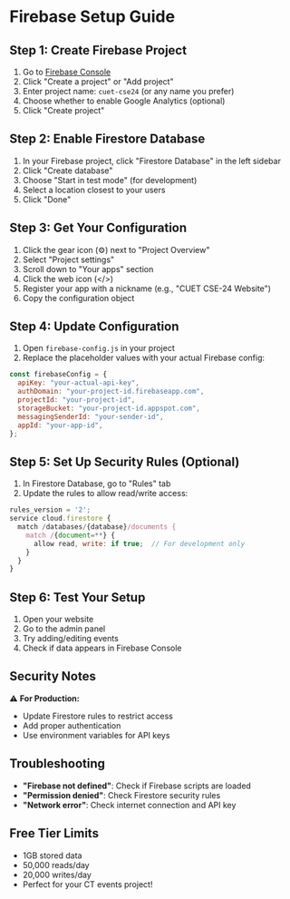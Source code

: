 # Firebase Setup Guide

## Step 1: Create Firebase Project

1. Go to [Firebase Console](https://console.firebase.google.com/)
2. Click "Create a project" or "Add project"
3. Enter project name: `cuet-cse24` (or any name you prefer)
4. Choose whether to enable Google Analytics (optional)
5. Click "Create project"

## Step 2: Enable Firestore Database

1. In your Firebase project, click "Firestore Database" in the left sidebar
2. Click "Create database"
3. Choose "Start in test mode" (for development)
4. Select a location closest to your users
5. Click "Done"

## Step 3: Get Your Configuration

1. Click the gear icon (⚙️) next to "Project Overview"
2. Select "Project settings"
3. Scroll down to "Your apps" section
4. Click the web icon (</>)
5. Register your app with a nickname (e.g., "CUET CSE-24 Website")
6. Copy the configuration object

## Step 4: Update Configuration

1. Open `firebase-config.js` in your project
2. Replace the placeholder values with your actual Firebase config:

```javascript
const firebaseConfig = {
  apiKey: "your-actual-api-key",
  authDomain: "your-project-id.firebaseapp.com",
  projectId: "your-project-id",
  storageBucket: "your-project-id.appspot.com",
  messagingSenderId: "your-sender-id",
  appId: "your-app-id",
};
```

## Step 5: Set Up Security Rules (Optional)

1. In Firestore Database, go to "Rules" tab
2. Update the rules to allow read/write access:

```javascript
rules_version = '2';
service cloud.firestore {
  match /databases/{database}/documents {
    match /{document=**} {
      allow read, write: if true;  // For development only
    }
  }
}
```

## Step 6: Test Your Setup

1. Open your website
2. Go to the admin panel
3. Try adding/editing events
4. Check if data appears in Firebase Console

## Security Notes

⚠️ **For Production:**

- Update Firestore rules to restrict access
- Add proper authentication
- Use environment variables for API keys

## Troubleshooting

- **"Firebase not defined"**: Check if Firebase scripts are loaded
- **"Permission denied"**: Check Firestore security rules
- **"Network error"**: Check internet connection and API key

## Free Tier Limits

- 1GB stored data
- 50,000 reads/day
- 20,000 writes/day
- Perfect for your CT events project!
